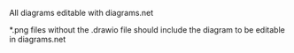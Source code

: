All diagrams editable with diagrams.net

*.png files without the .drawio file should include the diagram to be editable in diagrams.net

